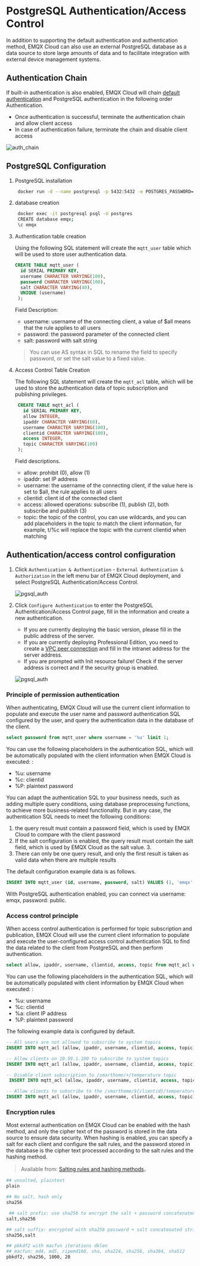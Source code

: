 # PostgreSQL Authentication/Access Control

In addition to supporting the default authentication and authentication method, EMQX Cloud can also use an external PostgreSQL database as a data source to store large amounts of data and to facilitate integration with external device management systems.

## Authentication Chain

If built-in authentication is also enabled, EMQX Cloud will chain [default authentication](https://docs.emqx.com/en/cloud/latest/deployments/auth.html) and PostgreSQL authentication in the following order Authentication.

- Once authentication is successful, terminate the authentication chain and allow client access
- In case of authentication failure, terminate the chain and disable client access

![auth_chain](./_assets/../_assets/pgsql_auth_chain.png)

## PostgreSQL Configuration

1. PostgreSQL installation

    ```bash
     docker run -d --name postgresql -p 5432:5432 -e POSTGRES_PASSWORD=public postgres:13
    ```

2. database creation

    ```bash
     docker exec -it postgresql psql -U postgres
     CREATE database emqx;
     \c emqx
    ```

3. Authentication table creation

    Using the following SQL statement will create the ``mqtt_user`` table which will be used to store user authentication data.

    ```sql
    CREATE TABLE mqtt_user (
      id SERIAL PRIMARY KEY,
      username CHARACTER VARYING(100),
      password CHARACTER VARYING(100),
      salt CHARACTER VARYING(40),
      UNIQUE (username)
     ); 
    ```

    Field Description:

    - username: username of the connecting client, a value of $all means that the rule applies to all users
    - password: the password parameter of the connected client
    - salt: password with salt string

    > You can use AS syntax in SQL to rename the field to specify password, or set the salt value to a fixed value.

4. Access Control Table Creation

    The following SQL statement will create the `mqtt_acl` table, which will be used to store the authentication data of topic subscription and publishing privileges.

    ```sql
     CREATE TABLE mqtt_acl (
       id SERIAL PRIMARY KEY,
       allow INTEGER,
       ipaddr CHARACTER VARYING(60),
       username CHARACTER VARYING(100),
       clientid CHARACTER VARYING(100),
       access INTEGER,
       topic CHARACTER VARYING(100)
     );
    ```

    Field descriptions.

    - allow: prohibit (0), allow (1)
    - ipaddr: set IP address
    - username: the username of the connecting client, if the value here is set to $all, the rule applies to all users
    - clientid: client id of the connected client
    - access: allowed operations: subscribe (1), publish (2), both subscribe and publish (3)
    - topic: the topic of the control, you can use wildcards, and you can add placeholders in the topic to match the client information, for example, t/%c will replace the topic with the current clientid when matching

## Authentication/access control configuration

1. Click `Authentication & Authentication` - `External Authentication & Authorization` in the left menu bar of EMQX Cloud deployment, and select PostgreSQL Authentication/Access Control.

    ![pgsql_auth](./_assets/../_assets/pgsql_auth.png)

2. Click `Configure Authentication` to enter the PostgreSQL Authentication/Access Control page, fill in the information and create a new authentication.

    - If you are currently deploying the basic version, please fill in the public address of the server.
    - If you are currently deploying Professional Edition, you need to create a [VPC peer connection](https://docs.emqx.com/en/cloud/latest/deployments/vpc_peering.html) and fill in the intranet address for the server address.
    - If you are prompted with Init resource failure! Check if the server address is correct and if the security group is enabled.

    ![pgsql_auth](./_assets/../_assets/pgsql_auth_info.png)

### Principle of permission authentication

When authenticating, EMQX Cloud will use the current client information to populate and execute the user name and password authentication SQL configured by the user, and query the authentication data in the database of the client.

```sql
select password from mqtt_user where username = '%u' limit 1;
```

You can use the following placeholders in the authentication SQL, which will be automatically populated with the client information when EMQX Cloud is executed: :

- %u: username
- %c: clientid
- %P: plaintext password

You can adapt the authentication SQL to your business needs, such as adding multiple query conditions, using database preprocessing functions, to achieve more business-related functionality. But in any case, the authentication SQL needs to meet the following conditions:

1. the query result must contain a password field, which is used by EMQX Cloud to compare with the client password
2. If the salt configuration is enabled, the query result must contain the salt field, which is used by EMQX Cloud as the salt value. 3.
3. There can only be one query result, and only the first result is taken as valid data when there are multiple results

The default configuration example data is as follows.

```sql
INSERT INTO mqtt_user (id, username, password, salt) VALUES (1, 'emqx', 'efa1f375d76194fa51a3556a97e641e61685f914d446979da50a551a4333ffd7', NULL);
```

With PostgreSQL authentication enabled, you can connect via username: emqx, password: public.

### Access control principle

When access control authentication is performed for topic subscription and publication, EMQX Cloud will use the current client information to populate and execute the user-configured access control authentication SQL to find the data related to the client from PostgreSQL and then perform authentication.

```sql
select allow, ipaddr, username, clientid, access, topic from mqtt_acl where ipaddr = '%a' or username = '%u' or username = '$all' or clientid = '%c';
```

You can use the following placeholders in the authentication SQL, which will be automatically populated with client information by EMQX Cloud when executed: :

- %u: username
- %c: clientid
- %a: client IP address
- %P: plaintext password

The following example data is configured by default.

```sql
-- All users are not allowed to subscribe to system topics
INSERT INTO mqtt_acl (allow, ipaddr, username, clientid, access, topic) VALUES (0, NULL, '$all', NULL, 1, '$SYS/#');

-- Allow clients on 10.59.1.100 to subscribe to system topics
INSERT INTO mqtt_acl (allow, ipaddr, username, clientid, access, topic) VALUES (1, '10.59.1.100', NULL, NULL, 1, '$SYS/#');

-- Disable client subscription to /smarthome/+/temperature topic
 INSERT INTO mqtt_acl (allow, ipaddr, username, clientid, access, topic) VALUES (0, NULL, '$all', NULL, 1, '/smarthome/+/temperature');

-- Allow clients to subscribe to the /smarthome/${clientid}/temperature topic containing their own Client ID
INSERT INTO mqtt_acl (allow, ipaddr, username, clientid, access, topic) VALUES (1, NULL, '$all', NULL, 1, '/smarthome/%c/temperature');

```

### Encryption rules

Most external authentication on EMQX Cloud can be enabled with the hash method, and only the cipher text of the password is stored in the data source to ensure data security. When hashing is enabled, you can specify a salt for each client and configure the salt rules, and the password stored in the database is the cipher text processed according to the salt rules and the hashing method.

> Available from: [Salting rules and hashing methods](https://www.emqx.io/docs/en/v4.4/advanced/auth.html#password-salting-rules-and-hash-methods)。

```bash
## unsalted, plaintext
plain

## No salt, hash only
sha256

 ## salt prefix: use sha256 to encrypt the salt + password concatenated string
salt,sha256

## salt suffix: encrypted with sha256 password + salt concatenated string
sha256,salt

## pbkdf2 with macfun iterations dklen
## macfun: md4, md5, ripemd160, sha, sha224, sha256, sha384, sha512
pbkdf2, sha256, 1000, 20
```
